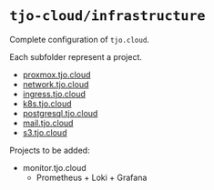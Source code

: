 # `tjo-cloud/infrastructure`

Complete configuration of `tjo.cloud`.

Each subfolder represent a project.

* [proxmox.tjo.cloud](proxmox.tjo.cloud/README.md)
* [network.tjo.cloud](network.tjo.cloud/README.md)
* [ingress.tjo.cloud](ingress.tjo.cloud/README.md)
* [k8s.tjo.cloud](k8s.tjo.cloud/README.md)
* [postgresql.tjo.cloud](postgresql.tjo.cloud/README.md)
* [mail.tjo.cloud](mail.tjo.cloud/README.md)
* [s3.tjo.cloud](s3.tjo.cloud/README.md)

Projects to be added:
* monitor.tjo.cloud
  * Prometheus + Loki + Grafana
